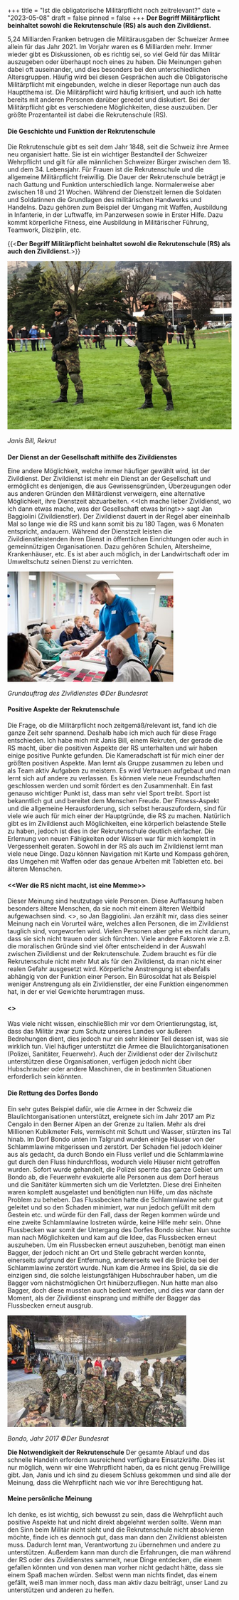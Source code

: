 +++
title = "Ist die obligatorische Militärpflicht noch zeitrelevant?"
date = "2023-05-08"
draft = false
pinned = false
+++
**Der Begriff Militärpflicht beinhaltet sowohl die Rekrutenschule (RS) als auch den Zivildienst.**

5,24 Milliarden Franken betrugen die Militärausgaben der Schweizer Armee allein für das Jahr 2021. Im Vorjahr waren es 6 Milliarden mehr. Immer wieder gibt es Diskussionen, ob es richtig sei, so viel Geld für das Militär auszugeben oder überhaupt noch eines zu haben. Die Meinungen gehen dabei oft auseinander, und dies besonders bei den unterschiedlichen Altersgruppen. Häufig wird bei diesen Gesprächen auch die Obligatorische Militärpflicht mit eingebunden, welche in dieser Reportage nun auch das Hauptthema ist. Die Militärpflicht wird häufig kritisiert, und auch ich hatte bereits mit anderen Personen darüber geredet und diskutiert. Bei der Militärpflicht gibt es verschiedene Möglichkeiten, diese auszuüben. Der größte Prozentanteil ist dabei die Rekrutenschule (RS).

#### **Die Geschichte und Funktion der Rekrutenschule**

Die Rekrutenschule gibt es seit dem Jahr 1848, seit die Schweiz ihre Armee neu organisiert hatte. Sie ist ein wichtiger Bestandteil der Schweizer Wehrpflicht und gilt für alle männlichen Schweizer Bürger zwischen dem 18. und dem 34. Lebensjahr. Für Frauen ist die Rekrutenschule und die allgemeine Militärpflicht freiwillig. Die Dauer der Rekrutenschule beträgt je nach Gattung und Funktion unterschiedlich lange. Normalerweise aber zwischen 18 und 21 Wochen. Während der Dienstzeit lernen die Soldaten und Soldatinnen die Grundlagen des militärischen Handwerks und Handelns. Dazu gehören zum Beispiel der Umgang mit Waffen, Ausbildung in Infanterie, in der Luftwaffe, im Panzerwesen sowie in Erster Hilfe. Dazu kommt körperliche Fitness, eine Ausbildung in Militärischer Führung, Teamwork, Disziplin, etc.

{{<**Der Begriff Militärpflicht beinhaltet sowohl die Rekrutenschule (RS) als auch den Zivildienst.**>}}

![](whatsapp-bild-2023-05-08-um-06.45.24.jpg)

*Janis Bill, Rekrut*

#### 
**Der Dienst an der Gesellschaft mithilfe des Zivildienstes**


Eine andere Möglichkeit, welche immer häufiger gewählt wird, ist der Zivildienst. Der Zivildienst ist mehr ein Dienst an der Gesellschaft und ermöglicht es denjenigen, die aus Gewissensgründen, Überzeugungen oder aus anderen Gründen den Militärdienst verweigern, eine alternative Möglichkeit, ihre Dienstzeit abzuarbeiten. <<Ich mache lieber Zivildienst, wo ich dann etwas mache, was der Gesellschaft etwas bringt>> sagt Jan Baggiolini (Zivildienstler). Der Zivildienst dauert in der Regel aber eineinhalb Mal so lange wie die RS und kann somit bis zu 180 Tagen, was 6 Monaten entspricht, andauern. Während der Dienstzeit leisten die Zivildienstleistenden ihren Dienst in öffentlichen Einrichtungen oder auch in gemeinnützigen Organisationen. Dazu gehören Schulen, Altersheime, Krankenhäuser, etc. Es ist aber auch möglich, in der Landwirtschaft oder im Umweltschutz seinen Dienst zu verrichten.

![](whatsapp-bild-2023-05-08-um-08.50.32.jpg)

*Grundauftrag des Zivildienstes                                                                                                                               ©Der Bundesrat*

#### **Positive Aspekte der Rekrutenschule**


Die Frage, ob die Militärpflicht noch zeitgemäß/relevant ist, fand ich die ganze Zeit sehr spannend. Deshalb habe ich mich auch für diese Frage entschieden. Ich habe mich mit Janis Bill, einem Rekruten, der gerade die RS macht, über die positiven Aspekte der RS unterhalten und wir haben einige positive Punkte gefunden. Die Kameradschaft ist für mich einer der größten positiven Aspekte. Man lernt als Gruppe zusammen zu leben und als Team aktiv Aufgaben zu meistern. Es wird Vertrauen aufgebaut und man lernt sich auf andere zu verlassen. Es können viele neue Freundschaften geschlossen werden und somit fördert es den Zusammenhalt. Ein fast genauso wichtiger Punkt ist, dass man sehr viel Sport treibt. Sport ist bekanntlich gut und bereitet dem Menschen Freude. Der Fitness-Aspekt und die allgemeine Herausforderung, sich selbst herauszufordern, sind für viele wie auch für mich einer der Hauptgründe, die RS zu machen. Natürlich gibt es im Zivildienst auch Möglichkeiten, eine körperlich belastende Stelle zu haben, jedoch ist dies in der Rekrutenschule deutlich einfacher. Die Erlernung von neuen Fähigkeiten oder Wissen war für mich komplett in Vergessenheit geraten. Sowohl in der RS als auch im Zivildienst lernt man viele neue Dinge. Dazu können Navigation mit Karte und Kompass gehören, das Umgehen mit Waffen oder das genaue Arbeiten mit Tabletten etc. bei älteren Menschen.

#### **<<Wer die RS nicht macht, ist eine Memme>>**


Dieser Meinung sind heutzutage viele Personen. Diese Auffassung haben besonders ältere Menschen, da sie noch mit einem älteren Weltbild aufgewachsen sind. <<In dieser Aussage sehe ich gar keinen Punk>>, so Jan Baggiolini. Jan erzählt mir, dass dies seiner Meinung nach ein Vorurteil wäre, welches allen Personen, die im Zivildienst tauglich sind, vorgeworfen wird. Vielen Personen aber gehe es nicht darum, dass sie sich nicht trauen oder sich fürchten. Viele andere Faktoren wie z.B. die moralischen Gründe sind viel öfter entscheidend in der Auswahl zwischen Zivildienst und der Rekrutenschule. Zudem braucht es für die Rekrutenschule nicht mehr Mut als für den Zivildienst, da man nicht einer realen Gefahr ausgesetzt wird. Körperliche Anstrengung ist ebenfalls abhängig von der Funktion einer Person. Ein Bürosoldat hat als Beispiel weniger Anstrengung als ein Zivildienstler, der eine Funktion eingenommen hat, in der er viel Gewichte herumtragen muss.

#### **<<Alles nur Kriegstreiber>>**


Was viele nicht wissen, einschließlich mir vor dem Orientierungstag, ist, dass das Militär zwar zum Schutz unseres Landes vor äußeren Bedrohungen dient, dies jedoch nur ein sehr kleiner Teil dessen ist, was sie wirklich tun. Viel häufiger unterstützt die Armee die Blaulichtorganisationen (Polizei, Sanitäter, Feuerwehr). Auch der Zivildienst oder der Zivilschutz unterstützen diese Organisationen, verfügen jedoch nicht über Hubschrauber oder andere Maschinen, die in bestimmten Situationen erforderlich sein könnten.

#### **Die Rettung des Dorfes Bondo**


Ein sehr gutes Beispiel dafür, wie die Armee in der Schweiz die Blaulichtorganisationen unterstützt, ereignete sich im Jahr 2017 am Piz Cengalo in den Berner Alpen an der Grenze zu Italien. Mehr als drei Millionen Kubikmeter Fels, vermischt mit Schutt und Wasser, stürzten ins Tal hinab. Im Dorf Bondo unten im Talgrund wurden einige Häuser von der Schlammlawine mitgerissen und zerstört. Der Schaden fiel jedoch kleiner aus als gedacht, da durch Bondo ein Fluss verlief und die Schlammlawine gut durch den Fluss hindurchfloss, wodurch viele Häuser nicht getroffen wurden. Sofort wurde gehandelt, die Polizei sperrte das ganze Gebiet um Bondo ab, die Feuerwehr evakuierte alle Personen aus dem Dorf heraus und die Sanitäter kümmerten sich um die Verletzten. Diese drei Einheiten waren komplett ausgelastet und benötigten nun Hilfe, um das nächste Problem zu beheben. Das Flussbecken hatte die Schlammlawine sehr gut geleitet und so den Schaden minimiert, war nun jedoch gefüllt mit dem Gestein etc. und würde für den Fall, dass der Regen kommen würde und eine zweite Schlammlawine lostreten würde, keine Hilfe mehr sein. Ohne Flussbecken war somit der Untergang des Dorfes Bondo sicher. Nun suchte man nach Möglichkeiten und kam auf die Idee, das Flussbecken erneut auszuheben. Um ein Flussbecken erneut auszuheben, benötigt man einen Bagger, der jedoch nicht an Ort und Stelle gebracht werden konnte, einerseits aufgrund der Entfernung, andererseits weil die Brücke bei der Schlammlawine zerstört wurde. Nun kam die Armee ins Spiel, da sie die einzigen sind, die solche leistungsfähigen Hubschrauber haben, um die Bagger vom nächstmöglichen Ort hinüberzufliegen. Nun hatte man also Bagger, doch diese mussten auch bedient werden, und dies war dann der Moment, als der Zivildienst einsprang und mithilfe der Bagger das Flussbecken erneut ausgrub.

![](whatsapp-bild-2023-05-08-um-08.51.13.jpg)

*Bondo, Jahr 2017									                                                	                               ©Der Bundesrat*	


**Die Notwendigkeit der Rekrutenschule**
Der gesamte Ablauf und das schnelle Handeln erfordern ausreichend verfügbare Einsatzkräfte. Dies ist nur möglich, wenn wir eine Wehrpflicht haben, da es nicht genug Freiwillige gibt. Jan, Janis und ich sind zu diesem Schluss gekommen und sind alle der Meinung, dass die Wehrpflicht nach wie vor ihre Berechtigung hat.

#### **Meine persönliche Meinung**


Ich denke, es ist wichtig, sich bewusst zu sein, dass die Wehrpflicht auch positive Aspekte hat und nicht direkt abgelehnt werden sollte. Wenn man den Sinn beim Militär nicht sieht und die Rekrutenschule nicht absolvieren möchte, finde ich es dennoch gut, dass man dann den Zivildienst ableisten muss. Dadurch lernt man, Verantwortung zu übernehmen und andere zu unterstützen. Außerdem kann man durch die Erfahrungen, die man während der RS oder des Zivildienstes sammelt, neue Dinge entdecken, die einem gefallen könnten und von denen man vorher nicht gedacht hätte, dass sie einem Spaß machen würden. Selbst wenn man nichts findet, das einem gefällt, weiß man immer noch, dass man aktiv dazu beiträgt, unser Land zu unterstützen und anderen zu helfen.
